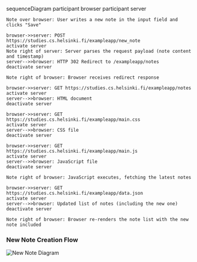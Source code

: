 sequenceDiagram
    participant browser
    participant server

    Note over browser: User writes a new note in the input field and clicks "Save"

    browser->>server: POST https://studies.cs.helsinki.fi/exampleapp/new_note
    activate server
    Note right of server: Server parses the request payload (note content and timestamp)
    server-->>browser: HTTP 302 Redirect to /exampleapp/notes
    deactivate server

    Note right of browser: Browser receives redirect response

    browser->>server: GET https://studies.cs.helsinki.fi/exampleapp/notes
    activate server
    server-->>browser: HTML document
    deactivate server

    browser->>server: GET https://studies.cs.helsinki.fi/exampleapp/main.css
    activate server
    server-->>browser: CSS file
    deactivate server

    browser->>server: GET https://studies.cs.helsinki.fi/exampleapp/main.js
    activate server
    server-->>browser: JavaScript file
    deactivate server

    Note right of browser: JavaScript executes, fetching the latest notes

    browser->>server: GET https://studies.cs.helsinki.fi/exampleapp/data.json
    activate server
    server-->>browser: Updated list of notes (including the new one)
    deactivate server

    Note right of browser: Browser re-renders the note list with the new note included


### New Note Creation Flow

![New Note Diagram](https://www.mermaidchart.com/raw/8ddfd701-cd8b-424c-9078-846cf11eec0e?theme=light&version=v0.1&format=svg)
